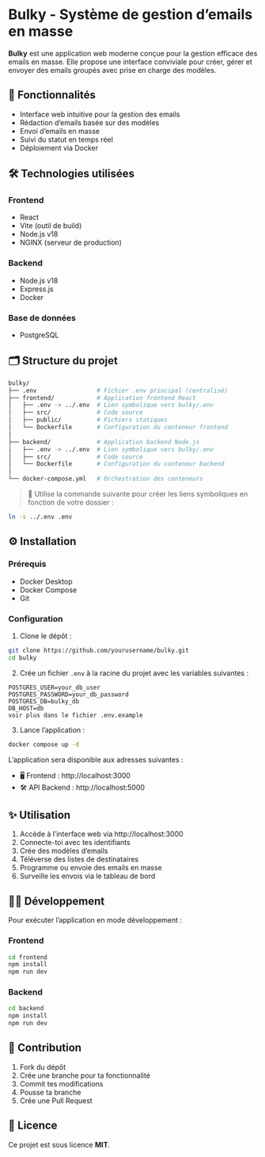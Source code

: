 # Bulky - Système de gestion d’emails en masse

**Bulky** est une application web moderne conçue pour la gestion efficace des emails en masse. Elle propose une interface conviviale pour créer, gérer et envoyer des emails groupés avec prise en charge des modèles.

## 🚀 Fonctionnalités

- Interface web intuitive pour la gestion des emails
- Rédaction d’emails basée sur des modèles
- Envoi d’emails en masse
- Suivi du statut en temps réel
- Déploiement via Docker

## 🛠️ Technologies utilisées

### Frontend

- React
- Vite (outil de build)
- Node.js v18
- NGINX (serveur de production)

### Backend

- Node.js v18
- Express.js
- Docker

### Base de données

- PostgreSQL

## 🗂 Structure du projet

```bash
bulky/
├── .env                 # Fichier .env principal (centralisé)
├── frontend/            # Application frontend React
│   ├── .env -> ../.env  # Lien symbolique vers bulky/.env
│   ├── src/             # Code source
│   ├── public/          # Fichiers statiques
│   └── Dockerfile       # Configuration du conteneur frontend
│
├── backend/             # Application backend Node.js
│   ├── .env -> ../.env  # Lien symbolique vers bulky/.env
│   ├── src/             # Code source
│   └── Dockerfile       # Configuration du conteneur backend
│
└── docker-compose.yml   # Orchestration des conteneurs
```

> 🔗 Utilise la commande suivante pour créer les liens symboliques en fonction de votre dossier :

```bash
ln -s ../.env .env
```

## ⚙️ Installation

### Prérequis

- Docker Desktop
- Docker Compose
- Git

### Configuration

1. Clone le dépôt :

```bash
git clone https://github.com/yourusername/bulky.git
cd bulky
```

2. Crée un fichier `.env` à la racine du projet avec les variables suivantes :

```env
POSTGRES_USER=your_db_user
POSTGRES_PASSWORD=your_db_password
POSTGRES_DB=bulky_db
DB_HOST=db
voir plus dans le fichier .env.example
```

3. Lance l’application :

```bash
docker compose up -d
```

L’application sera disponible aux adresses suivantes :

- 🖥 Frontend : http://localhost:3000
- 🛠 API Backend : http://localhost:5000

## ✨ Utilisation

1. Accède à l’interface web via http://localhost:3000
2. Connecte-toi avec tes identifiants
3. Crée des modèles d’emails
4. Téléverse des listes de destinataires
5. Programme ou envoie des emails en masse
6. Surveille les envois via le tableau de bord

## 🧑‍💻 Développement

Pour exécuter l’application en mode développement :

### Frontend

```bash
cd frontend
npm install
npm run dev
```

### Backend

```bash
cd backend
npm install
npm run dev
```

## 🤝 Contribution

1. Fork du dépôt
2. Crée une branche pour ta fonctionnalité
3. Commit tes modifications
4. Pousse ta branche
5. Crée une Pull Request

## 📄 Licence

Ce projet est sous licence **MIT**.
